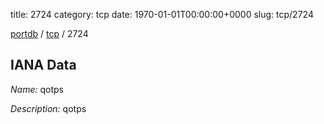 title: 2724
category: tcp
date: 1970-01-01T00:00:00+0000
slug: tcp/2724

[portdb](/) / [tcp](/category/tcp.html) / 2724


## IANA Data

_Name:_ qotps

_Description:_ qotps

